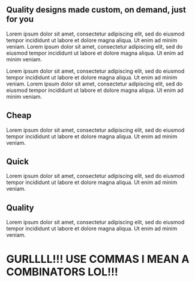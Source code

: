 ## Quality designs made custom, on demand, just for you

Lorem ipsum dolor sit amet, consectetur adipiscing elit, sed do eiusmod tempor incididunt ut labore et dolore magna aliqua. Ut enim ad minim veniam. Lorem ipsum dolor sit amet, consectetur adipiscing elit, sed do eiusmod tempor incididunt ut labore et dolore magna aliqua. Ut enim ad minim veniam.

Lorem ipsum dolor sit amet, consectetur adipiscing elit, sed do eiusmod tempor incididunt ut labore et dolore magna aliqua. Ut enim ad minim veniam. Lorem ipsum dolor sit amet, consectetur adipiscing elit, sed do eiusmod tempor incididunt ut labore et dolore magna aliqua. Ut enim ad minim veniam.

## Cheap

Lorem ipsum dolor sit amet, consectetur adipiscing elit, sed do eiusmod tempor incididunt ut labore et dolore magna aliqua. Ut enim ad minim veniam.

## Quick

Lorem ipsum dolor sit amet, consectetur adipiscing elit, sed do eiusmod tempor incididunt ut labore et dolore magna aliqua. Ut enim ad minim veniam.

## Quality

Lorem ipsum dolor sit amet, consectetur adipiscing elit, sed do eiusmod tempor incididunt ut labore et dolore magna aliqua. Ut enim ad minim veniam.

#

# GURLLLL!!! USE COMMAS I MEAN A COMBINATORS LOL!!!

#
